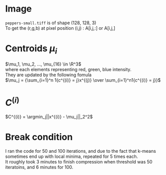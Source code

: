 # Image
`peppers-small.tiff` is of shape (128, 128, 3)  
To get the (r,g,b) at pixel position (i,j) : A[i,j,:] or A[i,j,]  


# Centroids $\mu_i$
$\mu_1, \mu_2, ..., \mu_{16} \in \R^3$  
where each elements representing red, green, blue intensity.  
They are updated by the following fomula  
$\mu_j = {\sum_{i=1}^n 1{c^{(i)} = j}x^{(j)} \over \sum_{i=1}^n1{c^{(i)} = j}}$

# $C^{(i)}$

$C^{(i)} = \argmin_j||x^{(i)} - \mu_j||_2^2$

# Break condition
I ran the code for 50 and 100 iterations, and due to the fact that k-means sometimes end up with local minima, repeated for 5 times each.  
It roughly took 3 minutes to finish compression when threshold was 50 iteratoins, and 6 minutes for 100.  

